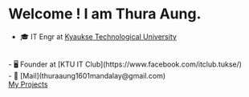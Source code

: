 # Welcome ! I am Thura Aung.

- 🎓 IT Engr at [Kyaukse Technological University](https://www.kyauksetu.edu.mm/about-ktu/)
<br />
- 🖥️ Founder at [KTU IT Club](https://www.facebook.com/itclub.tukse/)
<br />
- 📧 [Mail](thuraaung1601mandalay@gmail.com)
<br />
<a href="projects.html">My Projects</a>
